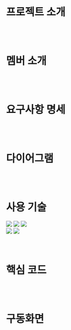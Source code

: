 # 프로젝트 소개


<br><br>


# 멤버 소개
<div>
  
  
</div>
<br><br>


# 요구사항 명세


<br><br>


# 다이어그램


<br><br>


# 사용 기술
<div>
  <img src="https://img.shields.io/badge/java-007396?style=for-the-badge&logo=java&logoColor=white"> 
  <img src="https://img.shields.io/badge/MySQL-4479A1?style=for-the-badge&logo=mysql&logoColor=white"> 
  <img src="https://img.shields.io/badge/MariaDB-003545?style=for-the-badge&logo=mariadb&logoColor=white"> <br>
  <img src="https://img.shields.io/badge/Git-F05032?style=for-the-badge&logo=git&logoColor=white"> 
  <img src="https://img.shields.io/badge/GitHub-181717?style=for-the-badge&logo=github&logoColor=white"> 
</div>
<br><br>


# 핵심 코드


<br><br>


# 구동화면
